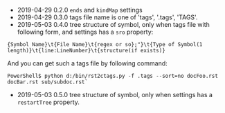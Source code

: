 * 2019-04-29 0.2.0 `ends` and `kindMap` settings
* 2019-04-29 0.3.0 tags file name is one of 'tags', '.tags', 'TAGS'.
* 2019-05-03 0.4.0 tree structure of symbol, 
  only when tags file with following form, and settings has a `sro` property:

```
{Symbol Name}\t{File Name}\t{regex or so};"}\t{Type of Symbol(1 length)}\t{line:LineNumber}\t{structure(if exists)}
```

And you can get such a tags file by following command:

```console
PowerShell$ python d:/bin/rst2ctags.py -f .tags --sort=no docFoo.rst docBar.rst sub/subdoc.rst`
```

* 2019-05-03 0.5.0 tree structure of symbol, 
  only when settings has a `restartTree` property.


